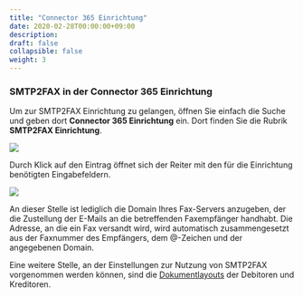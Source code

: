 ```yaml
---
title: "Connector 365 Einrichtung"
date: 2020-02-28T00:00:00+09:00
description: 
draft: false
collapsible: false
weight: 3
---
```

### SMTP2FAX in der Connector 365 Einrichtung

Um zur SMTP2FAX Einrichtung zu gelangen, öffnen Sie einfach die Suche und geben dort **Connector 365 Einrichtung** ein. Dort finden Sie die Rubrik **SMTP2FAX Einrichtung**.

![](images/apps/smtp2fax/Connector365Einrichtung.png)

Durch Klick auf den Eintrag öffnet sich der Reiter mit den für die Einrichtung benötigten Eingabefeldern.

![](images/apps/smtp2fax/SMTP2FAXEinrichtung.png)

An dieser Stelle ist lediglich die Domain Ihres Fax-Servers anzugeben, der die Zustellung der E-Mails an die betreffenden Faxempfänger handhabt. Die Adresse, an die ein Fax versandt wird, wird automatisch zusammengesetzt aus der Faxnummer des Empfängers, dem @-Zeichen und der angegebenen Domain.

Eine weitere Stelle, an der Einstellungen zur Nutzung von SMTP2FAX vorgenommen werden können, sind die [Dokumentlayouts](de-de/apps/smtp2fax/first-steps/setup/doclayout/) der Debitoren und Kreditoren.

